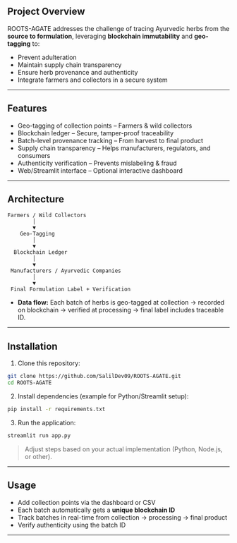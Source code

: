 

## **Project Overview**

ROOTS-AGATE addresses the challenge of tracing Ayurvedic herbs from the **source to formulation**, leveraging **blockchain immutability** and **geo-tagging** to:

* Prevent adulteration
* Maintain supply chain transparency
* Ensure herb provenance and authenticity
* Integrate farmers and collectors in a secure system

---

## **Features**

* Geo-tagging of collection points – Farmers & wild collectors
* Blockchain ledger – Secure, tamper-proof traceability
* Batch-level provenance tracking – From harvest to final product
* Supply chain transparency – Helps manufacturers, regulators, and consumers
* Authenticity verification – Prevents mislabeling & fraud
* Web/Streamlit interface – Optional interactive dashboard

---

## **Architecture**

```
Farmers / Wild Collectors
        │
        ▼
    Geo-Tagging
        │
        ▼
  Blockchain Ledger
        │
        ▼
 Manufacturers / Ayurvedic Companies
        │
        ▼
 Final Formulation Label + Verification
```

* **Data flow:** Each batch of herbs is geo-tagged at collection → recorded on blockchain → verified at processing → final label includes traceable ID.

---

## **Installation**

1. Clone this repository:

```bash
git clone https://github.com/SalilDev09/ROOTS-AGATE.git
cd ROOTS-AGATE
```

2. Install dependencies (example for Python/Streamlit setup):

```bash
pip install -r requirements.txt
```

3. Run the application:

```bash
streamlit run app.py
```

> Adjust steps based on your actual implementation (Python, Node.js, or other).

---

## **Usage**

* Add collection points via the dashboard or CSV
* Each batch automatically gets a **unique blockchain ID**
* Track batches in real-time from collection → processing → final product
* Verify authenticity using the batch ID

---

